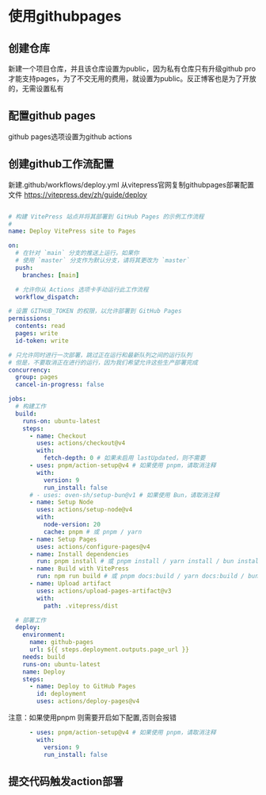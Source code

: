 # 使用githubpages


## 创建仓库
新建一个项目仓库，并且该仓库设置为public，因为私有仓库只有升级github pro才能支持pages，为了不交无用的费用，就设置为public。反正博客也是为了开放的，无需设置私有

## 配置github pages
github pages选项设置为github actions

## 创建github工作流配置
新建.github/workflows/deploy.yml
从vitepress官网复制githubpages部署配置文件 https://vitepress.dev/zh/guide/deploy

```yaml

# 构建 VitePress 站点并将其部署到 GitHub Pages 的示例工作流程
#
name: Deploy VitePress site to Pages

on:
  # 在针对 `main` 分支的推送上运行。如果你
  # 使用 `master` 分支作为默认分支，请将其更改为 `master`
  push:
    branches: [main]

  # 允许你从 Actions 选项卡手动运行此工作流程
  workflow_dispatch:

# 设置 GITHUB_TOKEN 的权限，以允许部署到 GitHub Pages
permissions:
  contents: read
  pages: write
  id-token: write

# 只允许同时进行一次部署，跳过正在运行和最新队列之间的运行队列
# 但是，不要取消正在进行的运行，因为我们希望允许这些生产部署完成
concurrency:
  group: pages
  cancel-in-progress: false

jobs:
  # 构建工作
  build:
    runs-on: ubuntu-latest
    steps:
      - name: Checkout
        uses: actions/checkout@v4
        with:
          fetch-depth: 0 # 如果未启用 lastUpdated，则不需要
      - uses: pnpm/action-setup@v4 # 如果使用 pnpm，请取消注释
        with:
          version: 9
          run_install: false
      # - uses: oven-sh/setup-bun@v1 # 如果使用 Bun，请取消注释
      - name: Setup Node
        uses: actions/setup-node@v4
        with:
          node-version: 20
          cache: pnpm # 或 pnpm / yarn
      - name: Setup Pages
        uses: actions/configure-pages@v4
      - name: Install dependencies
        run: pnpm install # 或 pnpm install / yarn install / bun install
      - name: Build with VitePress
        run: npm run build # 或 pnpm docs:build / yarn docs:build / bun run docs:build
      - name: Upload artifact
        uses: actions/upload-pages-artifact@v3
        with:
          path: .vitepress/dist

  # 部署工作
  deploy:
    environment:
      name: github-pages
      url: ${{ steps.deployment.outputs.page_url }}
    needs: build
    runs-on: ubuntu-latest
    name: Deploy
    steps:
      - name: Deploy to GitHub Pages
        id: deployment
        uses: actions/deploy-pages@v4

```

注意：如果使用pnpm 则需要开启如下配置,否则会报错

```yaml
      - uses: pnpm/action-setup@v4 # 如果使用 pnpm，请取消注释
        with:
          version: 9
          run_install: false
```

## 提交代码触发action部署